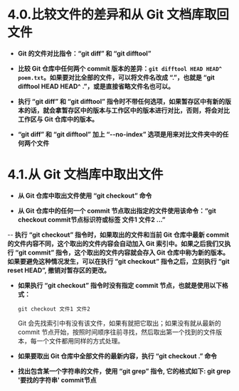 # 4.0.比较文件的差异和从 Git 文档库取回文件

- **Git 的文件对比指令：“git diff” 和 “git difftool”**

- **比较 Git 仓库中任何两个 commit 版本的差异：`git difftool HEAD HEAD^ poem.txt`。如果要对比全部的文件，可以将文件名改成 “.”，也就是 “git difftool HEAD HEAD^ .”，或是直接省略文件名也可以。**

- **执行 “git diff” 和 “git difftool” 指令时不带任何选项，如果暂存区中有新的版本的话，就会拿暂存区中的版本与工作区中的版本进行对比，否则，将会对比工作区与 Git 仓库中的版本。**

- **“git diff” 和 “git difftool” 加上 “--no-index” 选项是用来对比文件夹中的任何两个文件**

# 4.1.从 Git 文档库中取出文件

- **从 Git 仓库中取出文件使用 “git checkout” 命令**

- **从 Git 仓库中的任何一个 commit 节点取出指定的文件使用该命令：“git checkout commit节点标识符或标签 文件1 文件2 ...”**

-- **执行 “git checkout” 指令时，如果取出的文件和当前 Git 仓库中最新 commit 的文件内容不同，这个取出的文件内容会自动加入 Git 索引中。如果之后我们又执行 “git commit” 指令，这个取出的文件内容就会存入 Git 仓库中称为新的版本。如果要避免这种情况发生，可以在执行 “git checkout” 指令之后，立刻执行 “git reset HEAD”, 撤销对暂存区的更改。**

- **如果执行 “git checkout” 指令时没有指定 commit 节点，也就是使用以下格式：**
  
  `git checkout 文件1 文件2`
  
  Git 会先找索引中有没有该文件，如果有就把它取出；如果没有就从最新的 commit 节点开始，按照时间顺序往前寻找，然后取出第一个找到的文件版本，每一个文件都用同样的方式处理。

- **如果要取出 Git 仓库中全部文件的最新内容，执行 “git checkout .” 命令**

- **找出包含某一个字符串的文件，使用 “git grep” 指令, 它的格式如下: git grep '要找的字符串' commit节点**















